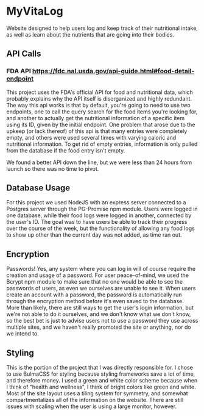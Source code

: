 # MyVitaLog
Website designed to help users log and keep track of their nutritional intake, as well as learn about the nutrients that are going into their bodies.

## API Calls

### FDA API https://fdc.nal.usda.gov/api-guide.html#food-detail-endpoint
This project uses the FDA's official API for food and nutritional data, which probably explains why the API itself is disorganized and highly redundant. The way this api works is that by default, you're going to need to use two endpoints, one to call the query search for the food items you're looking for, and another to actually get the nutritional information of a specific item using its ID, given by the initial endpoint. One problem that arose due to the upkeep (or lack thereof) of this api is that many entries were completely empty, and others were used several times with varying caloric and nutritional information. To get rid of empty entries, information is only pulled from the database if the food entry isn't empty.

We found a better API down the line, but we were less than 24 hours from launch so there was no time to pivot.

## Database Usage
For this project we used NodeJS with an express server connected to a Postgres server through the PG-Promise npm module. Users were logged in one database, while their food logs were logged in another, connected by the user's ID. The goal was to have users be able to track their progress over the course of the week, but the functionality of allowing any food logs to show up other than the current day was not added, as time ran out.

## Encryption
Passwords! Yes, any system where you can log in will of course require the creation and usage of a password. For user peace-of-mind, we used the Bcrypt npm module to make sure that no one would be able to see the passwords of users, as even we ourselves are unable to see it. When users create an account with a password, the password is automatically run through the encryption method before it's even saved to the database. More than likely, there are still ways to get the user's login information, but we're not able to do it ourselves, and we don't know what we don't know, so the best bet is just to advise users not to use a password they use across multiple sites, and we haven't really promoted the site or anything, nor do we intend to.

## Styling
This is the portion of the project that I was directly responsible for. I chose to use BulmaCSS for styling because styling frameworks save a lot of time, and therefore money. I used a green and white color scheme because when I think of "health and wellness", I think of bright colors like green and white. Most of the site layout uses a tiling system for symmetry, and somewhat compartmentalizes all of the information on the website. There are still issues with scaling when the user is using a large monitor, however.
